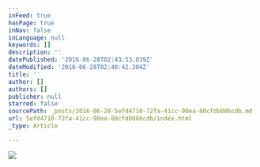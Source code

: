 ```yaml
---
inFeed: true
hasPage: true
inNav: false
inLanguage: null
keywords: []
description: ''
datePublished: '2016-06-28T02:43:53.039Z'
dateModified: '2016-06-28T02:40:42.304Z'
title: ''
author: []
authors: []
publisher: null
starred: false
sourcePath: _posts/2016-06-28-5efd4710-72fa-41cc-90ea-80cfdb086cdb.md
url: 5efd4710-72fa-41cc-90ea-80cfdb086cdb/index.html
_type: Article

---
```

![](https://the-grid-user-content.s3-us-west-2.amazonaws.com/43cf2a48-0f72-4ce0-8bd7-188af73ce4ba.jpg)